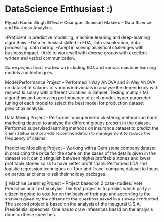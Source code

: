 # DataScience Enthusiast :) 
Piyush Kumar Singh (BTech- Coumpter Science) 
Masters - Data Science and Business Analytics 

-Proficient in predictive modelling, machine-learning and deep-learning algorithms.
-Data enthusiast skilled in EDA, data visualization, data processing, data mining.
-Adept in solving analytical challenges with business impact.
-Able to work well with diverse groups with excellent written and verbal communication.

Some project that i worked on including EDA and various machine learning models and techniques.

Model Performance Project – Performed 1-Way ANOVA and 2-Way ANOVA on dataset of salaries of various individuals to analyse the dependency with respect to salary with different variables in dataset. Testing multiple ML algorithms and accessing performance of each model, hyper parameter tuning of each model to select the best model for production dataset prediction analysis. 

Data Mining Project – Performed unsupervised clustering methods on bank marketing dataset to analyse the different groups present in the dataset. Performed supervised learning methods on insurance dataset to predict the claim status and provide recommendation to management to reduce the frequency of claims.

Predictive Modelling Project – Working with a Gem stone company dataset in predicting the price for the stone on the bases of the details given in the dataset so it can distinguish between higher profitable stones and lower profitable stones so as to have better profit share. Performed LDA and logistic regression techniques on Tour and Travel company dataset to focus on particular clients to sell their holiday packages.

	Machine Learning Project – Project based on 2 case-studies: Vote Prediction and Text Analysis. The first project is to predict which party a citizen is going to vote for on the basis of their age and according to the answers given by the citizens to the questions asked in a survey conducted. The second project is based on the analysis of the inaugural U.S.A. Presidential speeches. One has to draw inferences based on the analysis done on these speeches.
